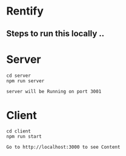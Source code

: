# Rentify

## Steps to run this locally ..
# Server
```
cd server
npm run server

server will be Running on port 3001
```
# Client

```
cd client
npm run start

Go to http://localhost:3000 to see Content
```
